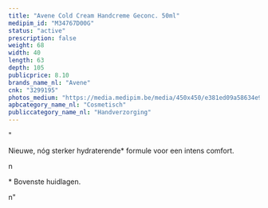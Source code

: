 ```yaml
---
title: "Avene Cold Cream Handcreme Geconc. 50ml"
medipim_id: "M34767D00G"
status: "active"
prescription: false
weight: 68
width: 40
length: 63
depth: 105
publicprice: 8.10
brands_name_nl: "Avene"
cnk: "3299195"
photos_medium: "https://media.medipim.be/media/450x450/e381ed09a58634e93309387a7fba68b9.jpg"
apbcategory_name_nl: "Cosmetisch"
publiccategory_name_nl: "Handverzorging"
---
```

"<p><span>Nieuwe, nóg sterker hydraterende* formule voor een intens comfort.</span></p>n<p><span>* Bovenste huidlagen.</span></p>n"
